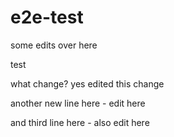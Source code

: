 # e2e-test

some edits over here

test

what change? yes edited
this change

another new line here - edit here

and third line here - also edit here
